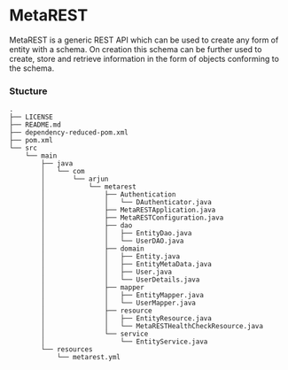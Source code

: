 # MetaREST

MetaREST is a generic REST API which can be used to create any form of entity with a schema. On creation this schema can be further used to create, store and retrieve information in the form of objects conforming to the schema.

### Stucture

```
.
├── LICENSE
├── README.md
├── dependency-reduced-pom.xml
├── pom.xml
└── src
    └── main
        ├── java
        │   └── com
        │       └── arjun
        │           └── metarest
        │               ├── Authentication
        │               │   └── DAuthenticator.java
        │               ├── MetaRESTApplication.java
        │               ├── MetaRESTConfiguration.java
        │               ├── dao
        │               │   ├── EntityDao.java
        │               │   └── UserDAO.java
        │               ├── domain
        │               │   ├── Entity.java
        │               │   ├── EntityMetaData.java
        │               │   ├── User.java
        │               │   └── UserDetails.java
        │               ├── mapper
        │               │   ├── EntityMapper.java
        │               │   └── UserMapper.java
        │               ├── resource
        │               │   ├── EntityResource.java
        │               │   └── MetaRESTHealthCheckResource.java
        │               └── service
        │                   └── EntityService.java
        └── resources
            └── metarest.yml


```

